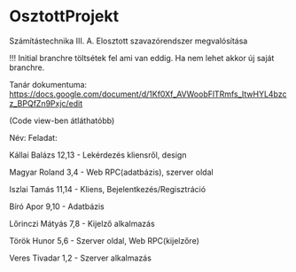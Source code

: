 # OsztottProjekt
Számítástechnika III. A. Elosztott szavazórendszer megvalósítása

!!! Initial branchre töltsétek fel ami van eddig. Ha nem lehet akkor új saját branchre.

Tanár dokumentuma: https://docs.google.com/document/d/1Kf0Xf_AVWoobFlTRmfs_ItwHYL4bzcz_BPQfZn9Pxjc/edit

(Code view-ben átláthatóbb)

Név:          Feladat:                                            

Kállai Balázs   12,13 - Lekérdezés kliensről, design                

Magyar Roland   3,4 - Web RPC(adatbázis), szerver oldal             

Iszlai Tamás    11,14 - Kliens, Bejelentkezés/Regisztráció          

Bíró Apor       9,10 - Adatbázis                                    

Lőrinczi Mátyás 7,8 - Kijelző alkalmazás                            

Török Hunor     5,6 - Szerver oldal, Web RPC(kijelzőre)             

Veres Tivadar   1,2 - Szerver alkalmazás                            

